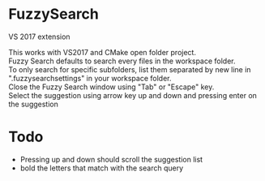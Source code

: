 # FuzzySearch
VS 2017 extension

This works with VS2017 and CMake open folder project.  
Fuzzy Search defaults to search every files in the workspace folder.  
To only search for specific subfolders, list them separated by new line in ".fuzzysearchsettings" in your workspace folder.  
Close the Fuzzy Search window using "Tab" or "Escape" key.  
Select the suggestion using arrow key up and down and pressing enter on the suggestion

# Todo
- Pressing up and down should scroll the suggestion list
- bold the letters that match with the search query